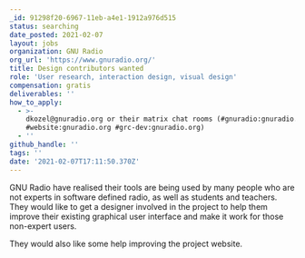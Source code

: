```yaml
---
_id: 91298f20-6967-11eb-a4e1-1912a976d515
status: searching
date_posted: 2021-02-07
layout: jobs
organization: GNU Radio
org_url: 'https://www.gnuradio.org/'
title: Design contributors wanted
role: 'User research, interaction design, visual design'
compensation: gratis
deliverables: ''
how_to_apply:
  - >-
    dkozel@gnuradio.org or their matrix chat rooms (#gnuradio:gnuradio.org
    #website:gnuradio.org #grc-dev:gnuradio.org)
  - ''
github_handle: ''
tags: ''
date: '2021-02-07T17:11:50.370Z'
---
```

GNU Radio have realised their tools are being used by many people who are not experts in software defined radio, as well as students and teachers. They would like to get a designer involved in the project to help them improve their existing graphical user interface and make it work for those non-expert users. 

They would also like some help improving the project website.
